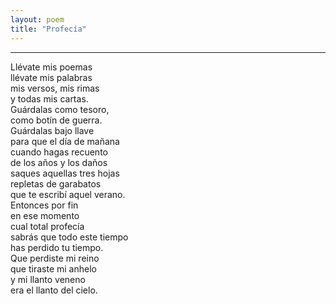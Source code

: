```yaml
---
layout: poem
title: "Profecía"
---
```


-----

Llévate mis poemas<br>
llévate mis palabras<br>
mis versos, mis rimas<br>
y todas mis cartas.<br>
Guárdalas como tesoro,<br>
como botín de guerra.<br>
Guárdalas bajo llave<br>
para que el día de mañana<br>
cuando hagas recuento<br>
de los años y los daños<br>
saques aquellas tres hojas<br>
repletas de garabatos<br>
que te escribí aquel verano.<br>
Entonces por fin<br>
en ese momento<br>
cual total profecía<br>
sabrás que todo este tiempo<br>
has perdido tu tiempo.<br>
Que perdiste mi reino<br>
que tiraste mi anhelo<br>
y mi llanto veneno<br>
era el llanto del cielo.
